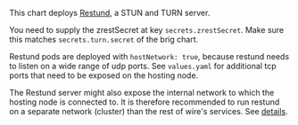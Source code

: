 This chart deploys [Restund](https://docs.wire.com/understand/restund.html), a
STUN and TURN server.

You need to supply the zrestSecret at key `secrets.zrestSecret`. Make sure this
matches `secrets.turn.secret` of the brig chart.

Restund pods are deployed with `hostNetwork: true`, because restund needs to
listen on a wide range of udp ports. See `values.yaml` for additional tcp ports
that need to be exposed on the hosting node.

The Restund server might also expose the internal network to which the hosting
node is connected to. It is therefore recommended to run restund on a separate
network (cluster) than the rest of wire's services. See
[details](https://docs.wire.com/understand/restund.html#network).
